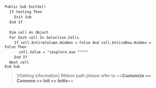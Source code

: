 &nbsp;  &nbsp;  &nbsp;  &nbsp;  
`Public Sub InitIe()`  
&nbsp;&nbsp;&nbsp;&nbsp;`If testing Then`  
&nbsp;&nbsp;&nbsp;&nbsp;&nbsp;&nbsp;&nbsp;&nbsp;`Exit Sub`  
&nbsp;&nbsp;&nbsp;&nbsp;`End If`  
&nbsp;  &nbsp;  &nbsp;  &nbsp;  
&nbsp;&nbsp;&nbsp;&nbsp;`Dim cell As Object`  
&nbsp;&nbsp;&nbsp;&nbsp;`For Each cell In Selection.Cells`  
&nbsp;&nbsp;&nbsp;&nbsp;&nbsp;&nbsp;&nbsp;&nbsp;`If cell.EntireColumn.Hidden = False And cell.EntireRow.Hidden = False Then`  
&nbsp;&nbsp;&nbsp;&nbsp;&nbsp;&nbsp;&nbsp;&nbsp;&nbsp;&nbsp;&nbsp;&nbsp;`cell.Value = "iexplore.exe """""`  
&nbsp;&nbsp;&nbsp;&nbsp;&nbsp;&nbsp;&nbsp;&nbsp;`End If`  
&nbsp;&nbsp;&nbsp;&nbsp;`Next cell`  
`End Sub`  


> [!Getting information]
> Ribbon path please refer to ==**Customize >> Common >> Init >> InitIe**==

